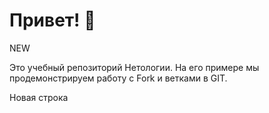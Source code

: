 # Привет! 👋

NEW

Это учебный репозиторий Нетологии. На его примере мы продемонстрируем работу с Fork и ветками в GIT. 

Новая строка
